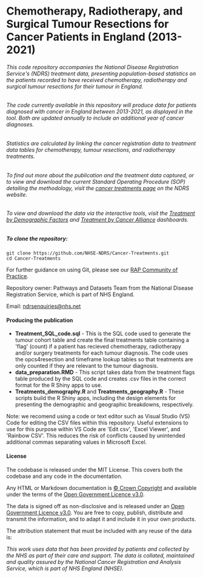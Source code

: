 # Chemotherapy, Radiotherapy, and Surgical Tumour Resections for Cancer Patients in England (2013-2021)

###### This code repository accompanies the National Disease Registration Service's (NDRS) treatment data, presenting population-based statistics on the patients recorded to have received chemotherapy, radiotherapy and surgical tumour resections for their tumour in England.
###### The code currently available in this repository will produce data for patients diagnosed with cancer in England between 2013-2021, as displayed in the tool. Both are updated annually to include an additional year of cancer diagnoses.
###### Statistics are calculated by linking the cancer registration data to treatment data tables for chemotherapy, tumour resections, and radiotherapy treatments.
###### To find out more about the publication and the treatment data captured, or to view and download the current Standard Operating Procedure (SOP) detailing the methodology, visit the [cancer treatments page](https://digital.nhs.uk/ndrs/data/data-outputs/cancer-data-hub/cancer-treatments) on the NDRS website.
###### To view and download the data via the interactive tools, visit the [Treatment by Demographic Factors](https://nhsd-ndrs.shinyapps.io/treatment_by_demographic_factors/) and [Treatment by Cancer Alliance](https://nhsd-ndrs.shinyapps.io/treatment_by_cancer_alliance/) dashboards.

##### To clone the repository:

```shell
git clone https://github.com/NHSE-NDRS/Cancer-Treatments.git
cd Cancer-Treatments
```

For further guidance on using Git, please see our [RAP Community of Practice](https://nhsdigital.github.io/rap-community-of-practice/).

Repository owner: Pathways and Datasets Team from the National Disease Registration Service, which is part of NHS England.

Email: ndrsenquiries@nhs.net

#### Producing the publication

 - **Treatment_SQL_code.sql** - This is the SQL code used to generate the tumour cohort table and create the final treatments table containing a 'flag' (count) if a patient has recieved chemotherapy, radiotherapy and/or surgery treatments for each tumour diagnosis. The code uses the opcs4resection and timeframe lookup tables so that treatments are only counted if they are relevant to the tumour diagnosis.
 - **data_preparation.RMD** - This script takes data from the treatment flags table produced by the SQL code and creates .csv files in the correct format for the R Shiny apps to use.
 - **Treatments_demography.R** and **Treatments_geography.R** - These scripts build the R Shiny apps, including the design elements for presenting the demographic and geographic breakdowns, respectively.

Note: we recomend using a code or text editor such as Visual Studio (VS) Code for editing the CSV files within this repository. Useful extensions to use for this purpose within VS Code are 'Edit csv', 'Excel Viewer', and 'Rainbow CSV'. This reduces the risk of conflicts caused by unintended additional commas separating values in Microsoft Excel.

#### License

The codebase is released under the MIT License. This covers both the codebase and any code in the documentation.

Any HTML or Markdown documentation is [© Crown Copyright](https://www.nationalarchives.gov.uk/information-management/re-using-public-sector-information/uk-government-licensing-framework/crown-copyright/) and available under the terms of the [Open Government Licence v3.0](https://www.nationalarchives.gov.uk/doc/open-government-licence/version/3/).

The data is signed off as non-disclosive and is released under an [Open Government Licence v3.0](https://www.nationalarchives.gov.uk/doc/open-government-licence/version/3/). You are free to copy, publish, distribute and transmit the information, and to adapt it and include it in your own products.

The attribution statement that must be included with any reuse of the data is:

_This work uses data that has been provided by patients and collected by the NHS as part of their care and support. The data is collated, maintained and quality assured by the National Cancer Registration and Analysis Service, which is part of NHS England (NHSE)._
